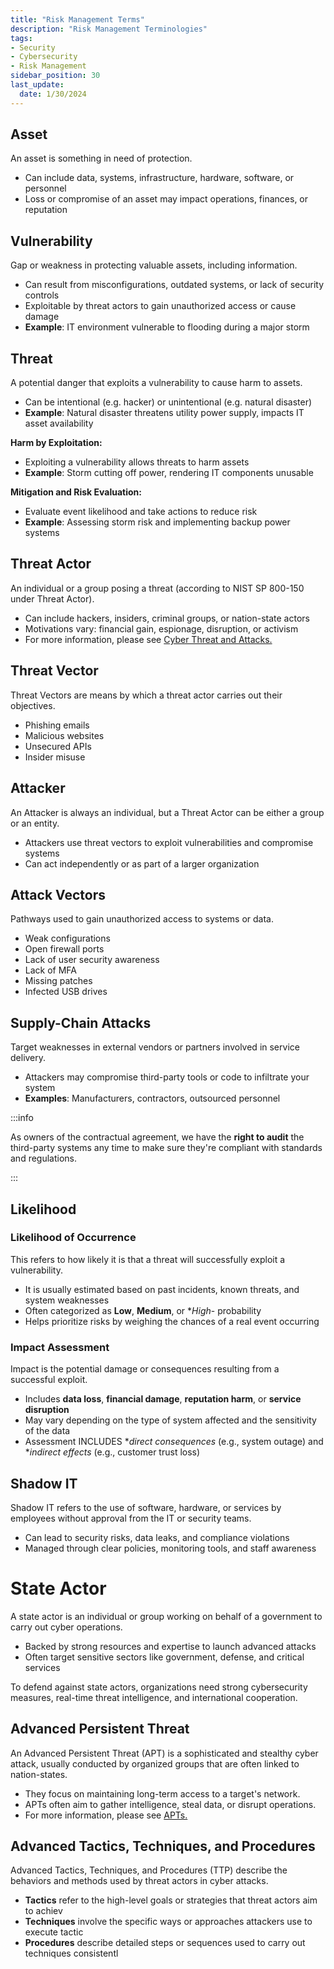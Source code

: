 ```yaml
---
title: "Risk Management Terms"
description: "Risk Management Terminologies"
tags: 
- Security
- Cybersecurity
- Risk Management
sidebar_position: 30
last_update:
  date: 1/30/2024
---
```





## Asset

An asset is something in need of protection.

- Can include data, systems, infrastructure, hardware, software, or personnel
- Loss or compromise of an asset may impact operations, finances, or reputation


## Vulnerability

Gap or weakness in protecting valuable assets, including information.

- Can result from misconfigurations, outdated systems, or lack of security controls
- Exploitable by threat actors to gain unauthorized access or cause damage
- **Example**: IT environment vulnerable to flooding during a major storm


## Threat

A potential danger that exploits a vulnerability to cause harm to assets.

- Can be intentional (e.g. hacker) or unintentional (e.g. natural disaster)
- **Example**: Natural disaster threatens utility power supply, impacts IT asset availability

**Harm by Exploitation:**

- Exploiting a vulnerability allows threats to harm assets
- **Example**: Storm cutting off power, rendering IT components unusable

**Mitigation and Risk Evaluation:**

- Evaluate event likelihood and take actions to reduce risk
- **Example**: Assessing storm risk and implementing backup power systems


## Threat Actor

An individual or a group posing a threat (according to NIST SP 800-150 under Threat Actor).

- Can include hackers, insiders, criminal groups, or nation-state actors
- Motivations vary: financial gain, espionage, disruption, or activism
- For more information, please see [Cyber Threat and Attacks.](/docs/007-Cybersecurity/012-Threats-and-Attacks/002-Threat-Actors.md)


## Threat Vector

Threat Vectors are means by which a threat actor carries out their objectives.

- Phishing emails
- Malicious websites
- Unsecured APIs
- Insider misuse


## Attacker

An Attacker is always an individual, but a Threat Actor can be either a group or an entity.

- Attackers use threat vectors to exploit vulnerabilities and compromise systems
- Can act independently or as part of a larger organization


## Attack Vectors

Pathways used to gain unauthorized access to systems or data.

- Weak configurations
- Open firewall ports
- Lack of user security awareness
- Lack of MFA
- Missing patches
- Infected USB drives


## Supply-Chain Attacks

Target weaknesses in external vendors or partners involved in service delivery.

- Attackers may compromise third-party tools or code to infiltrate your system
- **Examples**: Manufacturers, contractors, outsourced personnel

:::info 

As owners of the contractual agreement, we have the **right to audit** the third-party systems any time to make sure they're compliant with standards and regulations.

:::

## Likelihood

### Likelihood of Occurrence

This refers to how likely it is that a threat will successfully exploit a vulnerability.

- It is usually estimated based on past incidents, known threats, and system weaknesses
- Often categorized as **Low**, **Medium**, or **High*- probability
- Helps prioritize risks by weighing the chances of a real event occurring

### Impact Assessment

Impact is the potential damage or consequences resulting from a successful exploit.

- Includes **data loss**, **financial damage**, **reputation harm**, or **service disruption**
- May vary depending on the type of system affected and the sensitivity of the data
- Assessment INCLUDES **direct consequences* (e.g., system outage) and **indirect effects* (e.g., customer trust loss)



## Shadow IT

Shadow IT refers to the use of software, hardware, or services by employees without approval from the IT or security teams.

- Can lead to security risks, data leaks, and compliance violations
- Managed through clear policies, monitoring tools, and staff awareness

# State Actor

A state actor is an individual or group working on behalf of a government to carry out cyber operations.

- Backed by strong resources and expertise to launch advanced attacks
- Often target sensitive sectors like government, defense, and critical services

To defend against state actors, organizations need strong cybersecurity measures, real-time threat intelligence, and international cooperation.


## Advanced Persistent Threat

An Advanced Persistent Threat (APT) is a sophisticated and stealthy cyber attack, usually conducted by organized groups that are often linked to nation-states.

- They focus on maintaining long-term access to a target's network.
- APTs often aim to gather intelligence, steal data, or disrupt operations.
- For more information, please see [APTs.](/docs/007-Cybersecurity/012-Threats-and-Attacks/002-Threat-Actors.md#advanced-persistent-threats)

## Advanced Tactics, Techniques, and Procedures

Advanced Tactics, Techniques, and Procedures (TTP) describe the behaviors and methods used by threat actors in cyber attacks.

- **Tactics** refer to the high-level goals or strategies that threat actors aim to achiev
- **Techniques** involve the specific ways or approaches attackers use to execute tactic
- **Procedures** describe detailed steps or sequences used to carry out techniques consistentl
